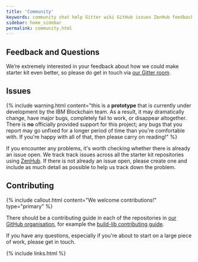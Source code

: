 ```yaml
---
title: 'Community'
keywords: community chat help Gitter wiki GitHub issues ZenHub feedback contributing
sidebar: home_sidebar
permalink: community.html
---
```


## Feedback and Questions

We’re extremely interested in your feedback about how we could make starter kit even better, so please do get in touch via [our Gitter room](https://gitter.im/Blockchain-Kit/Lobby?utm_source=share-link&utm_medium=link&utm_campaign=share-link).

## Issues

{% include warning.html content="this is a **prototype** that is currently under development by the IBM Blockchain team. As a result, it may dramatically change, have major bugs, completely fail to work, or disappear altogether. There is **no** officially provided support for this project; any bugs that you report may go unfixed for a longer period of time than you're comfortable with. If you're happy with all of that, then please carry on reading!" %}

If you encounter any problems, it's worth checking whether there is already an issue open. We track track issues across all the starter kit repositories using [ZenHub](https://app.zenhub.com/workspace/o/ibm-blockchain-starter-kit/ibm-blockchain-starter-kit.github.io/boards?repos=137356912,137370280,137372062,137372247,137376058,137474815,143315611). If there is not already an issue open, please create one and include as much detail as possible to help us track down the problem.

## Contributing

{% include callout.html content="We welcome contributions!" type="primary" %}

There should be a contributing guide in each of the repositories in [our GitHub organisation](https://github.com/Blockchain-Kit), for example the [build-lib contributing guide](https://github.com/Blockchain-Kit/build-lib/blob/master/CONTRIBUTING.md).

If you have any questions, especially if you're about to start on a large piece of work, please get in touch.

{% include links.html %}
